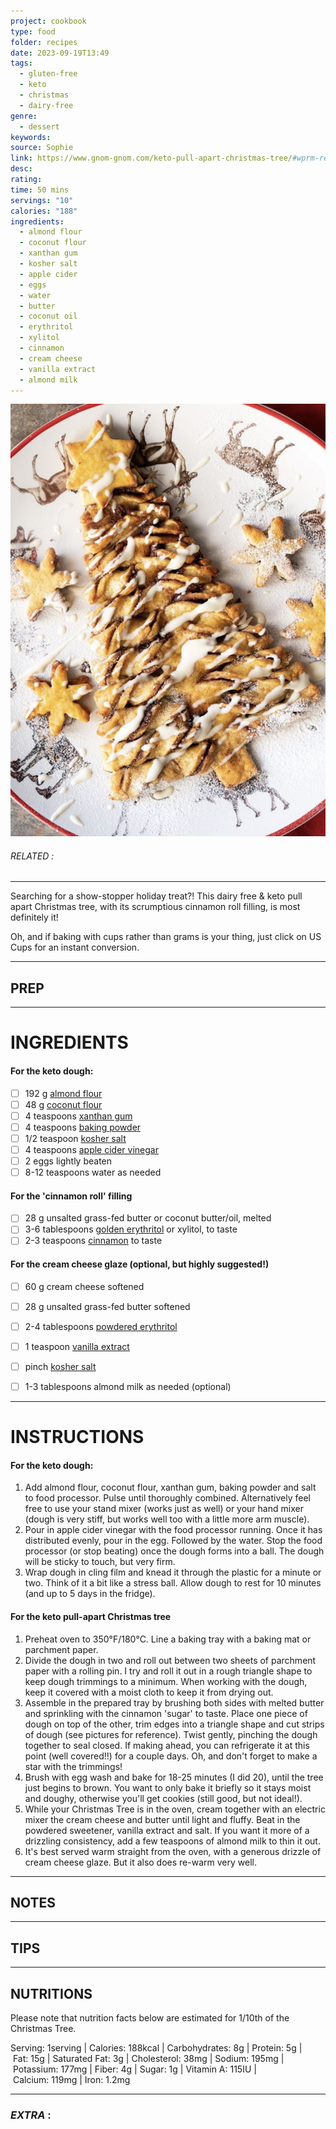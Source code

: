 ```yaml
---
project: cookbook
type: food
folder: recipes
date: 2023-09-19T13:49
tags:
  - gluten-free
  - keto
  - christmas
  - dairy-free
genre:
  - dessert
keywords: 
source: Sophie
link: https://www.gnom-gnom.com/keto-pull-apart-christmas-tree/#wprm-recipe-container-9871
desc: 
rating: 
time: 50 mins
servings: "10"
calories: "188"
ingredients:
  - almond flour
  - coconut flour
  - xanthan gum
  - kosher salt
  - apple cider
  - eggs
  - water
  - butter
  - coconut oil
  - erythritol
  - xylitol
  - cinnamon
  - cream cheese
  - vanilla extract
  - almond milk
---
```


![IMAGE](image_173.png)

###### *RELATED* : 
---
Searching for a show-stopper holiday treat?! This dairy free & keto pull apart Christmas tree, with its scrumptious cinnamon roll filling, is most definitely it!

Oh, and if baking with cups rather than grams is your thing, just click on US Cups for an instant conversion.

---
## PREP



---
# INGREDIENTS

#### For the keto dough:

- [ ] 192 g [almond flour](https://amzn.to/2q1v6KO)
- [ ] 48 g [coconut flour](http://amzn.to/2f49c8j)
- [ ] 4 teaspoons [xanthan gum](https://amzn.to/2uKe4GF)
- [ ] 4 teaspoons [baking powder](https://amzn.to/2EfL5K2)
- [ ] 1/2 teaspoon [kosher salt](https://amzn.to/2uM2LxM)
- [ ] 4 teaspoons [apple cider vinegar](https://amzn.to/2GQ1c6E)
- [ ] 2 eggs lightly beaten
- [ ] 8-12 teaspoons water as needed

#### For the 'cinnamon roll' filling

- [ ] 28 g unsalted grass-fed butter or coconut butter/oil, melted
- [ ] 3-6 tablespoons [golden erythritol](https://amzn.to/2LH1fUR) or xylitol, to taste
- [ ] 2-3 teaspoons [cinnamon](http://amzn.to/2yA66B2) to taste

#### For the cream cheese glaze (optional, but highly suggested!)

- [ ] 60 g cream cheese softened
- [ ] 28 g unsalted grass-fed butter softened
- [ ] 2-4 tablespoons [powdered erythritol](https://amzn.to/2RKvo8v)
- [ ] 1 teaspoon [vanilla extract](http://amzn.to/2gVTsV4)
- [ ] pinch [kosher salt](https://amzn.to/2uM2LxM)
- [ ] 1-3 tablespoons almond milk as needed (optional)


---
# INSTRUCTIONS

#### For the keto dough:

1. Add almond flour, coconut flour, xanthan gum, baking powder and salt to food processor. Pulse until thoroughly combined. Alternatively feel free to use your stand mixer (works just as well) or your hand mixer (dough is very stiff, but works well too with a little more arm muscle). 
2. Pour in apple cider vinegar with the food processor running. Once it has distributed evenly, pour in the egg. Followed by the water. Stop the food processor (or stop beating) once the dough forms into a ball. The dough will be sticky to touch, but very firm.
3. Wrap dough in cling film and knead it through the plastic for a minute or two. Think of it a bit like a stress ball. Allow dough to rest for 10 minutes (and up to 5 days in the fridge). 
    

#### For the keto pull-apart Christmas tree

1. Preheat oven to 350°F/180°C. Line a baking tray with a baking mat or parchment paper.
2. Divide the dough in two and roll out between two sheets of parchment paper with a rolling pin. I try and roll it out in a rough triangle shape to keep dough trimmings to a minimum. When working with the dough, keep it covered with a moist cloth to keep it from drying out. 
3. Assemble in the prepared tray by brushing both sides with melted butter and sprinkling with the cinnamon 'sugar' to taste. Place one piece of dough on top of the other, trim edges into a triangle shape and cut strips of dough (see pictures for reference). Twist gently, pinching the dough together to seal closed. If making ahead, you can refrigerate it at this point (well covered!!) for a couple days. Oh, and don't forget to make a star with the trimmings!
4. Brush with egg wash and bake for 18-25 minutes (I did 20), until the tree just begins to brown. You want to only bake it briefly so it stays moist and doughy, otherwise you'll get cookies (still good, but not ideal!). 
5. While your Christmas Tree is in the oven, cream together with an electric mixer the cream cheese and butter until light and fluffy. Beat in the powdered sweetener, vanilla extract and salt. If you want it more of a drizzling consistency, add a few teaspoons of almond milk to thin it out. 
6. It's best served warm straight from the oven, with a generous drizzle of cream cheese glaze. But it also does re-warm very well.

---
## NOTES



---
## TIPS



---
## NUTRITIONS

Please note that nutrition facts below are estimated for 1/10th of the Christmas Tree.

Serving: 1serving | Calories: 188kcal | Carbohydrates: 8g | Protein: 5g | Fat: 15g | Saturated Fat: 3g | Cholesterol: 38mg | Sodium: 195mg | Potassium: 177mg | Fiber: 4g | Sugar: 1g | Vitamin A: 115IU | Calcium: 119mg | Iron: 1.2mg


---
### *EXTRA* :



